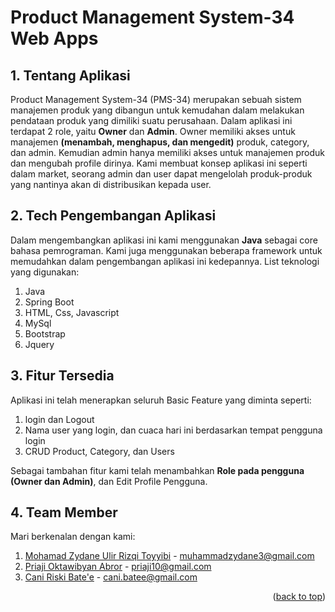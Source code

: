 <div id="top"></div>

# **Product Management System-34 Web Apps**

## **1. Tentang Aplikasi**

Product Management System-34 (PMS-34) merupakan sebuah sistem manajemen produk yang dibangun untuk kemudahan dalam melakukan pendataan produk yang dimiliki suatu perusahaan. Dalam aplikasi ini terdapat 2 role, yaitu **Owner** dan **Admin**. Owner memiliki akses untuk manajemen **(menambah, menghapus, dan mengedit)** produk, category, dan admin. Kemudian admin hanya memiliki akses untuk manajemen produk dan mengubah profile dirinya. Kami membuat konsep aplikasi ini seperti dalam market, seorang admin dan user dapat mengelolah produk-produk yang nantinya akan di distribusikan kepada user.

## **2. Tech Pengembangan Aplikasi**

Dalam mengembangkan aplikasi ini kami menggunakan **Java** sebagai core bahasa pemrograman. Kami juga menggunakan beberapa framework untuk memudahkan dalam pengembangan aplikasi ini kedepannya.
List teknologi yang digunakan:

1. Java
2. Spring Boot
3. HTML, Css, Javascript
4. MySql
5. Bootstrap
6. Jquery

## **3. Fitur Tersedia**

Aplikasi ini telah menerapkan seluruh Basic Feature yang diminta seperti:

1. login dan Logout
2. Nama user yang login, dan cuaca hari ini berdasarkan tempat pengguna login
3. CRUD Product, Category, dan Users

Sebagai tambahan fitur kami telah menambahkan **Role pada pengguna (Owner dan Admin)**, dan Edit Profile Pengguna.

## **4. Team Member**

Mari berkenalan dengan kami:

1. [Mohamad Zydane Ulir Rizqi Toyyibi](https://www.linkedin.com/in/mohamad-zydane-ulir-rizqi-toyyibi-97b863201/) - muhammadzydane3@gmail.com
2. [Priaji Oktawibyan Abror](https://www.linkedin.com/in/priaji-oktawibyan-abror-b70718188/) - priaji10@gmail.com
3. [Cani Riski Bate'e](https://www.linkedin.com/in/cani-riski-bate-e-b00030232/) - cani.batee@gmail.com

<p align="right">(<a href="#top">back to top</a>)</p>
